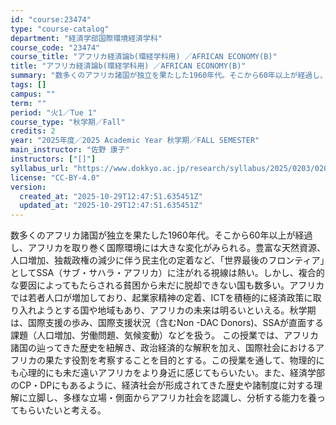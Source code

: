 ```yaml
---
id: "course:23474"
type: "course-catalog"
department: "経済学部国際環境経済学科"
course_code: "23474"
course_title: "アフリカ経済論b(環経学科用) ／AFRICAN ECONOMY(B)"
title: "アフリカ経済論b(環経学科用) ／AFRICAN ECONOMY(B)"
summary: "数多くのアフリカ諸国が独立を果たした1960年代。そこから60年以上が経過し、アフリカを取り巻く国際環境には大きな変化がみられる。豊富な天然資源、人口増加、独裁政権の減少に伴う民主化の定着など、「世界最後のフロンティア」としてSSA（サブ・…"
tags: []
campus: ""
term: ""
period: "火1／Tue 1"
course_type: "秋学期／Fall"
credits: 2
year: "2025年度／2025 Academic Year 秋学期／FALL SEMESTER"
main_instructor: "佐野 康子"
instructors: ["[]"]
syllabus_url: "https://www.dokkyo.ac.jp/research/syllabus/2025/0203/0203_23474_ja_JP.html"
license: "CC-BY-4.0"
version:
  created_at: "2025-10-29T12:47:51.635451Z"
  updated_at: "2025-10-29T12:47:51.635451Z"
---
```

数多くのアフリカ諸国が独立を果たした1960年代。そこから60年以上が経過し、アフリカを取り巻く国際環境には大きな変化がみられる。豊富な天然資源、人口増加、独裁政権の減少に伴う民主化の定着など、「世界最後のフロンティア」としてSSA（サブ・サハラ・アフリカ）に注がれる視線は熱い。しかし、複合的な要因によってもたらされる貧困から未だに脱却できない国も数多い。アフリカでは若者人口が増加しており、起業家精神の定着、ICTを積極的に経済政策に取り入れようとする国や地域もあり、アフリカの未来は明るいといえる。秋学期は、国際支援の歩み、国際支援状況（含むNon -DAC Donors)、SSAが直面する課題（人口増加、労働問題、気候変動）などを扱う。 この授業では、アフリカ諸国の辿ってきた歴史を紐解き、政治経済的な解釈を加え、国際社会におけるアフリカの果たす役割を考察することを目的とする。この授業を通して、物理的にも心理的にも未だ遠いアフリカをより身近に感じてもらいたい。また、経済学部のCP・DPにもあるように、経済社会が形成されてきた歴史や諸制度に対する理解に立脚し、多様な立場・側面からアフリカ社会を認識し、分析する能力を養ってもらいたいと考える。
